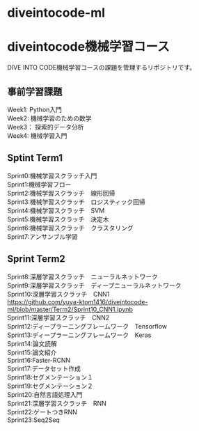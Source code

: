 # diveintocode-ml
# diveintocode機械学習コース
DIVE INTO CODE機械学習コースの課題を管理するリポジトリです。

## 事前学習課題
Week1: Python入門<br>
Week2: 機械学習のための数学<br>
Week3： 探索的データ分析<br>
Week4: 機械学習入門<br>

## Sptint Term1
Sprint0:機械学習スクラッチ入門<br>
Sprint1:機械学習フロー<br>
Sprint2:機械学習スクラッチ　線形回帰<br>
Sprint3:機械学習スクラッチ　ロジスティック回帰<br>
Sprint4:機械学習スクラッチ　SVM<br>
Sprint5:機械学習スクラッチ　決定木<br>
Sprint6:機械学習スクラッチ　クラスタリング<br>
Sprint7:アンサンブル学習<br>

## Sprint Term2
Sprint8:深層学習スクラッチ　ニューラルネットワーク<br>
Sprint9:深層学習スクラッチ　ディープニューラルネットワーク<br>
Sprint10:深層学習スクラッチ　CNN1<br>
https://github.com/yuya-ktom1416/diveintocode-ml/blob/master/Term2/Sprint10_CNN1.ipynb <br>
Sprint11:深層学習スクラッチ　CNN2<br>
Sprint12:ディープラーニングフレームワーク　Tensorflow　<br>
Sprint13:ディープラーニングフレームワーク　Keras<br>
Sprint14:論文読解<br>
Sprint15:論文紹介<br>
Sprint16:Faster-RCNN<br>
Sprint17:データセット作成<br>
Sprint18:セグメンテーション１<br>
Sprint19:セグメンテーション２<br>
Sprint20:自然言語処理入門<br>
Sprint21:深層学習スクラッチ　RNN<br>
Sprint22:ゲートつきRNN<br>
Sprint23:Seq2Seq<br>
